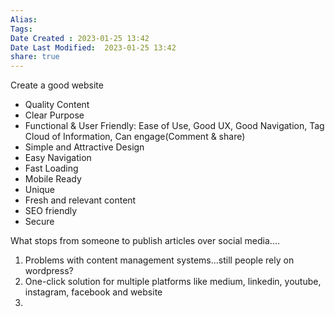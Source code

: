 ```yaml
---
Alias:
Tags:
Date Created : 2023-01-25 13:42
Date Last Modified:  2023-01-25 13:42
share: true
---
```



Create a good website

- Quality Content
- Clear Purpose
- Functional & User Friendly: Ease of Use, Good UX, Good Navigation, Tag Cloud of Information, Can engage(Comment & share)
- Simple and Attractive Design
- Easy Navigation
- Fast Loading
- Mobile Ready
- Unique
- Fresh and relevant content
- SEO friendly
- Secure

What stops from someone to publish articles over social media....

1. Problems with content management systems...still people rely on wordpress?
2. One-click solution for multiple platforms like medium, linkedin, youtube, instagram, facebook and website
3. 